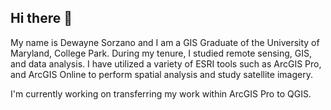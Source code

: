 ## Hi there 👋

My name is Dewayne Sorzano and I am a GIS Graduate of the University of Maryland, College Park.  During my tenure, I studied remote sensing, GIS, and data analysis.
I have utilized a variety of ESRI tools such as ArcGIS Pro, and ArcGIS Online to perform spatial analysis and study satellite imagery. 

I'm currently working on transferring my work within ArcGIS Pro to QGIS.
